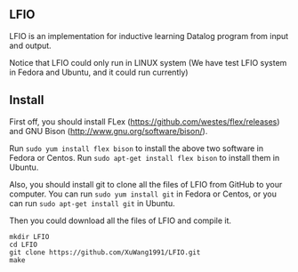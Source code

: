 ## LFIO
LFIO is an implementation for inductive learning Datalog program from input and output.

Notice that LFIO could only run in LINUX system (We have test LFIO system in Fedora and Ubuntu, and it could run currently)

## Install
First off, you should install FLex (https://github.com/westes/flex/releases) and GNU Bison (http://www.gnu.org/software/bison/).
 
Run ```sudo yum install flex bison``` to install the above two software in Fedora or Centos. Run ```sudo apt-get install flex bison``` to install them in Ubuntu.

Also, you should install git to clone all the files of LFIO from GitHub to your computer. You can run ```sudo yum install git``` in Fedora or Centos, or you can run ```sudo apt-get install git``` in Ubuntu. 

Then you could download all the files of LFIO and compile it.

```
mkdir LFIO
cd LFIO
git clone https://github.com/XuWang1991/LFIO.git
make
```

